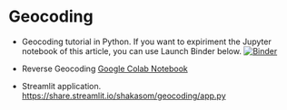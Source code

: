 # Geocoding


* Geocoding tutorial in Python. If you want to expiriment the Jupyter notebook of this article, you can use Launch Binder below.
    [![Binder](https://mybinder.org/badge_logo.svg)](https://mybinder.org/v2/gh/shakasom/geocoding/master)



* Reverse Geocoding 
  [Google Colab Notebook](https://github.com/shakasom/geocoding/blob/master/ReverseGeocoding.ipynb)

* Streamlit application.
  https://share.streamlit.io/shakasom/geocoding/app.py
  
